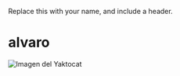 Replace this with your name, and include a header.
# alvaro
![Imagen del Yaktocat](https://octodex.github.com/images/yaktocat.png)

